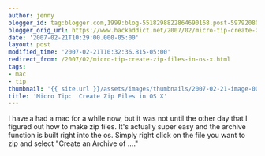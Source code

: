 ```yaml
---
author: jenny
blogger_id: tag:blogger.com,1999:blog-5518298822864690168.post-5979208048677790799
blogger_orig_url: https://www.hackaddict.net/2007/02/micro-tip-create-zip-files-in-os-x.html
date: '2007-02-21T10:29:00.000-05:00'
layout: post
modified_time: '2007-02-21T10:32:36.815-05:00'
redirect_from: /2007/02/micro-tip-create-zip-files-in-os-x.html
tags:
- mac
- tip
thumbnail: '{{ site.url }}/assets/images/thumbnails/2007-02-21-image-0000.jpg'
title: 'Micro Tip:  Create Zip Files in OS X'
---
```


I have a had a mac for a while now, but it was not until the other day that I figured out how to make zip files.  It's actually super easy and the archive function is built right into the os.  Simply right click on the file you want to zip and select "Create an Archive of ...."



<img alt="" border="0" id="BLOGGER_PHOTO_ID_5034010475493197298" src="{{ site.url }}/assets/images/posts/2007-02-21-image-0000.jpg" style="margin: 0px auto 10px; display: block; text-align: center; "/>